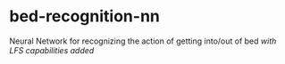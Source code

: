 # bed-recognition-nn
Neural Network for recognizing the action of getting into/out of bed
*with LFS capabilities added*
